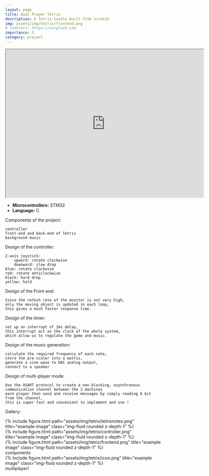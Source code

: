 ```yaml
---
layout: page
title: Dual Player Tetrix
description: A Tetrix Cosole built from scratch
img: assets/img/tetrix/frontend.png
# redirect: https://unsplash.com
importance: 3
category: project
---
```


<!-- {% include video.html path="https://drive.google.com/file/d/1a-XYjCfz_WJGprS4lfjAZl6kcqQxQYRz/view?usp=sharing" class="img-fluid rounded z-depth-1" controls=true %} -->
<iframe class="img-fluid rounded z-depth-1" controls=true src="https://drive.google.com/file/d/1a-XYjCfz_WJGprS4lfjAZl6kcqQxQYRz/preview" width="640" height="480" allow="autoplay"></iframe>

- **Microcontrollers:** STM32
- **Language:** C

Components of the project:

    controller
    front-end and back-end of Tetris
    background music
    

Design of the controller:

    2-axis joystick:
        upward: rotate clockwise
        downward: slow drop
    blue: rotate clockwise
    red: rotate anticlockwise
    black: hard drop
    yellow: hold

Design of the Front end:

    Since the refesh rate of the monitor is not very high,
    only the moving object is updated in each loop,
    this gives a much faster response time.

Design of the timer:

    set up an interrupt of 1ms delay,
    this interrupt act as the clock of the whole system,
    which allow us to regulate the game and music.

Design of the music generation:

    calculate the required frequency of each note,
    store the pre-scaler into a matrix,
    generate a sine wave to DAC analog output,
    connect to a speaker

Design of multi-player mode:

    Use the USART protocol to create a non-blocking, asynchronous communication channel between the 2 machines
    each player then send and receive messages by simply reading 8 bit from the channel,
    this is super fast and convenient to implement and use ! 

Gallery:
<div class="row">
    <div class="col-sm mt-3 mt-md-0">
        {% include figure.html path="assets/img/tetrix/tetrisnotes.png" title="example image" class="img-fluid rounded z-depth-1" %}
    </div>
    <div class="col-sm mt-3 mt-md-0">
        {% include figure.html path="assets/img/tetrix/controller.png" title="example image" class="img-fluid rounded z-depth-1" %}
    </div>
    <div class="col-sm mt-3 mt-md-0">
        {% include figure.html path="assets/img/tetrix/frontend.png" title="example image" class="img-fluid rounded z-depth-1" %}
    </div>
</div>
<div class="caption">
    components
</div>


<div class="row">
    <div class="col-sm mt-3 mt-md-0">
        {% include figure.html path="assets/img/tetrix/icon.png" title="example image" class="img-fluid rounded z-depth-1" %}
    </div>
</div>
<div class="caption">
    multiplayer!
</div>


<!-- ## **Watch an AI speech synthesis presentation [here](https://drive.google.com/file/d/1a-XYjCfz_WJGprS4lfjAZl6kcqQxQYRz/view?usp=sharing)** -->